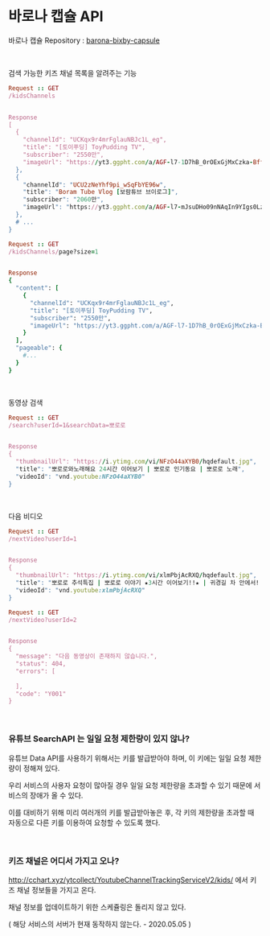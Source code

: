 # 바로나 캡슐 API

바로나 캡슐 Repository : [barona-bixby-capsule](https://github.com/bactoria/barona-bixby-capsule)

&nbsp;

검색 가능한 키즈 채널 목록을 알려주는 기능

```ruby
Request :: GET
/kidsChannels


Response
[
  {
    "channelId": "UCKqx9r4mrFglauNBJc1L_eg",
    "title": "[토이푸딩] ToyPudding TV",
    "subscriber": "2550만",
    "imageUrl": "https://yt3.ggpht.com/a/AGF-l7-1D7hB_0rOExGjMxCzka-BffGT2-E86t79kA=s900-c-k-c0xffffffff-no-rj-mo"
  },
  {
    "channelId": "UCU2zNeYhf9pi_wSqFbYE96w",
    "title": "Boram Tube Vlog [보람튜브 브이로그]",
    "subscriber": "2060만",
    "imageUrl": "https://yt3.ggpht.com/a/AGF-l7-mJsuDHo09nNAqIn9YIgs0Lzc61G5UlvlUaw=s900-c-k-c0xffffffff-no-rj-mo"
  },
  # ...
}
```

```ruby
Request :: GET
/kidsChannels/page?size=1


Response
{
  "content": [
    {
      "channelId": "UCKqx9r4mrFglauNBJc1L_eg",
      "title": "[토이푸딩] ToyPudding TV",
      "subscriber": "2550만",
      "imageUrl": "https://yt3.ggpht.com/a/AGF-l7-1D7hB_0rOExGjMxCzka-BffGT2-E86t79kA=s900-c-k-c0xffffffff-no-rj-mo"
    }
  ],
  "pageable": { 
    #...
  }
}

```



&nbsp;

동영상 검색

```ruby
Request :: GET
/search?userId=1&searchData=뽀로로


Response
{
  "thumbnailUrl": "https://i.ytimg.com/vi/NFzO44aXYB0/hqdefault.jpg",
  "title": "뽀로로와노래해요 24시간 이어보기 | 뽀로로 인기동요 | 뽀로로 노래",
  "videoId": "vnd.youtube:NFzO44aXYB0"
}
```

&nbsp;

다음 비디오 

```ruby
Request :: GET
/nextVideo?userId=1


Response
{
  "thumbnailUrl": "https://i.ytimg.com/vi/xlmPbjAcRXQ/hqdefault.jpg",
  "title": "뽀로로 추석특집 | 뽀로로 이야기 ★3시간 이어보기!!★ | 귀경길 차 안에서! 집에서! 어디서든 함께해요!",
  "videoId": "vnd.youtube:xlmPbjAcRXQ"
}
```

```ruby
Request :: GET
/nextVideo?userId=2


Response
{
  "message": "다음 동영상이 존재하지 않습니다.",
  "status": 404,
  "errors": [
    
  ],
  "code": "Y001"
}
```

&nbsp;

### 유튜브 SearchAPI 는 일일 요청 제한량이 있지 않나?

유튜브 Data API를 사용하기 위해서는 키를 발급받아야 하며, 이 키에는 일일 요청 제한량이 정해져 있다.

우리 서비스의 사용자 요청이 많아질 경우 일일 요청 제한량을 초과할 수 있기 때문에 서비스의 장애가 올 수 있다.

이를  대비하기 위해 미리 여러개의 키를 발급받아놓은 후, 각 키의 제한량을 초과할 때 자동으로 다른 키를 이용하여 요청할 수 있도록 했다.

&nbsp;

### 키즈 채널은 어디서 가지고 오나?

http://cchart.xyz/ytcollect/YoutubeChannelTrackingServiceV2/kids/ 에서 키즈 채널 정보들을 가지고 온다.

채널 정보를 업데이트하기 위한 스케쥴링은 돌리지 않고 있다.

( 해당 서비스의 서버가 현재 동작하지 않는다. - 2020.05.05 )

